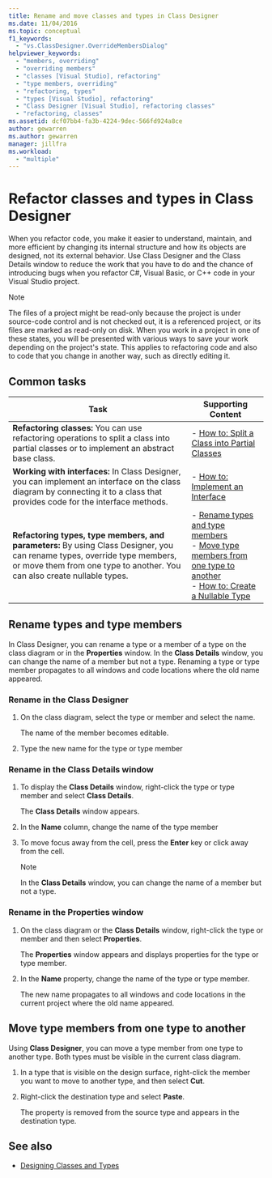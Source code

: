 ```yaml
---
title: Rename and move classes and types in Class Designer
ms.date: 11/04/2016
ms.topic: conceptual
f1_keywords:
  - "vs.ClassDesigner.OverrideMembersDialog"
helpviewer_keywords:
  - "members, overriding"
  - "overriding members"
  - "classes [Visual Studio], refactoring"
  - "type members, overriding"
  - "refactoring, types"
  - "types [Visual Studio], refactoring"
  - "Class Designer [Visual Studio], refactoring classes"
  - "refactoring, classes"
ms.assetid: dcf07bb4-fa3b-4224-9dec-566fd924a8ce
author: gewarren
ms.author: gewarren
manager: jillfra
ms.workload:
  - "multiple"
---
```

# Refactor classes and types in Class Designer

When you refactor code, you make it easier to understand, maintain, and more efficient by changing its internal structure and how its objects are designed, not its external behavior. Use Class Designer and the Class Details window to reduce the work that you have to do and the chance of introducing bugs when you refactor C#, Visual Basic, or C++ code in your Visual Studio project.

> [!NOTE]
> The files of a project might be read-only because the project is under source-code control and is not checked out, it is a referenced project, or its files are marked as read-only on disk. When you work in a project in one of these states, you will be presented with various ways to save your work depending on the project's state. This applies to refactoring code and also to code that you change in another way, such as directly editing it.

## Common tasks

|Task|Supporting Content|
|----------| - |
|**Refactoring classes:** You can use refactoring operations to split a class into partial classes or to implement an abstract base class.|-   [How to: Split a Class into Partial Classes](how-to-split-a-class-into-partial-classes.md)|
|**Working with interfaces:** In Class Designer, you can implement an interface on the class diagram by connecting it to a class that provides code for the interface methods.|-   [How to: Implement an Interface](how-to-implement-an-interface.md)|
|**Refactoring types, type members, and parameters:** By using Class Designer, you can rename types, override type members, or move them from one type to another. You can also create nullable types.|-   [Rename types and type members](#rename-types-and-type-members)<br />-   [Move type members from one type to another](#move-type-members-from-one-type-to-another)<br />-   [How to: Create a Nullable Type](how-to-create-a-nullable-type.md)|

## Rename types and type members

In Class Designer, you can rename a type or a member of a type on the class diagram or in the **Properties** window. In the **Class Details** window, you can change the name of a member but not a type. Renaming a type or type member propagates to all windows and code locations where the old name appeared.

### Rename in the Class Designer

1. On the class diagram, select the type or member and select the name.

     The name of the member becomes editable.

2. Type the new name for the type or type member

### Rename in the Class Details window

1. To display the **Class Details** window, right-click the type or type member and select **Class Details**.

     The **Class Details** window appears.

2. In the **Name** column, change the name of the type member

3. To move focus away from the cell, press the **Enter** key or click away from the cell.

    > [!NOTE]
    > In the **Class Details** window, you can change the name of a member but not a type.

### Rename in the Properties window

1. On the class diagram or the **Class Details** window, right-click the type or member and then select **Properties**.

     The **Properties** window appears and displays properties for the type or type member.

2. In the **Name** property, change the name of the type or type member.

     The new name propagates to all windows and code locations in the current project where the old name appeared.

## Move type members from one type to another

Using **Class Designer**, you can move a type member from one type to another type. Both types must be visible in the current class diagram.

1. In a type that is visible on the design surface, right-click the member you want to move to another type, and then select **Cut**.

2. Right-click the destination type and select **Paste**.

     The property is removed from the source type and appears in the destination type.

## See also

- [Designing Classes and Types](designing-and-viewing-classes-and-types.md)